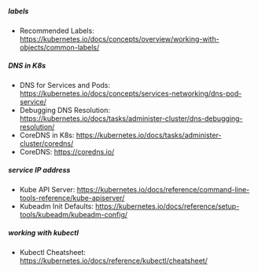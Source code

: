 ##### labels
* Recommended Labels: https://kubernetes.io/docs/concepts/overview/working-with-objects/common-labels/

##### DNS in K8s
* DNS for Services and Pods: https://kubernetes.io/docs/concepts/services-networking/dns-pod-service/
* Debugging DNS Resolution: https://kubernetes.io/docs/tasks/administer-cluster/dns-debugging-resolution/
* CoreDNS in K8s: https://kubernetes.io/docs/tasks/administer-cluster/coredns/
* CoreDNS: https://coredns.io/

##### service IP address
* Kube API Server: https://kubernetes.io/docs/reference/command-line-tools-reference/kube-apiserver/
* Kubeadm Init Defaults: https://kubernetes.io/docs/reference/setup-tools/kubeadm/kubeadm-config/

##### working with kubectl
* Kubectl Cheatsheet: https://kubernetes.io/docs/reference/kubectl/cheatsheet/ 



